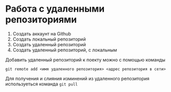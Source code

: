 # Работа с удаленными репозиториями

1. Создать аккаунт на Github
2. Создать локальный репозиторий
3. Создать удаленный репозиторий 
4. Создать удаленный репозиторий, с локальным

Добавить удаленный репозиторий к поекту можно с помощью команды 
```
git remote add <имя удаленного репозитория> <адрес репозитория в сети>
```
Для получения и слияния изминений из удаленного репозитория используеться команда `git pull`
